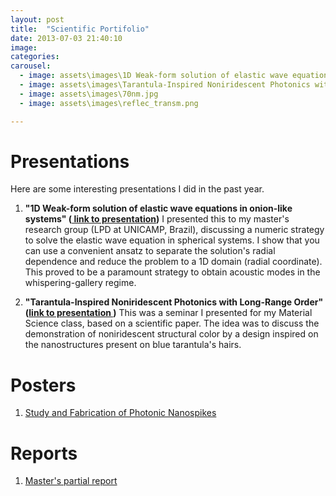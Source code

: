 ```yaml
---
layout: post
title:  "Scientific Portifolio"
date: 2013-07-03 21:40:10
image: 
categories:
carousel:
  - image: assets\images\1D Weak-form solution of elastic wave equations in onion-like systems.png
  - image: assets\images\Tarantula-Inspired Noniridescent Photonics with Long-Range Order.png
  - image: assets\images\70nm.jpg
  - image: assets\images\reflec_transm.png

---
```


<h1>Presentations</h1>
Here are some interesting presentations I did in the past year.
<ol>
<li> <b>"1D Weak-form solution of elastic wave equations in onion-like systems" 
 (<a href="https://docs.google.com/presentation/d/1D7fE_lGH47Q02TlPv0cQA6BKaFdV_qgyC5zr5-mqHyc/edit?usp=sharing"> link to presentation</a>)</b>
 I presented this to my master's research group (LPD at UNICAMP, Brazil), discussing a numeric strategy to solve the elastic wave equation in spherical systems. I show that you can use a convenient ansatz to separate the solution's radial dependence and reduce the problem to a 1D domain (radial coordinate). This proved to be a paramount strategy to obtain acoustic modes in the whispering-gallery regime.</li>


<li><p> <b>"Tarantula-Inspired Noniridescent Photonics with Long-Range Order"
(<a href="https://docs.google.com/presentation/d/1AUnUDuvDBSN_g6OFbsxFahFdBEr2ANEm5IaHp-pYffs/edit?usp=sharing">link to presentation </a>)</b> 
 This was a seminar I presented for my Material Science class, based on a scientific paper. The idea was to discuss the demonstration of noniridescent structural color by a design inspired on the nanostructures present on blue tarantula's hairs.</p></li>
</ol>

<h1>Posters</h1>
<ol>
<li><a href="assets/pdf/Poster_PIBIC2017.pdf" target="blank">Study and Fabrication of Photonic Nanospikes</a> </li>
</ol>

<h1>Reports</h1>
<ol>
<li><a href="assets/pdf/Relatorio_Parcial_FAPESP_corrigido.pdf" target="blank">Master's partial report</a></li>
</ol>